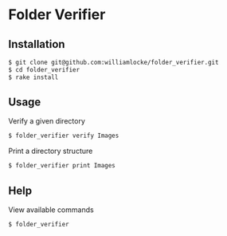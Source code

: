 Folder Verifier
===============


Installation
------------

~~~ sh
$ git clone git@github.com:williamlocke/folder_verifier.git
$ cd folder_verifier
$ rake install
~~~



Usage
-----

Verify a given directory
~~~ sh
$ folder_verifier verify Images
~~~

Print a directory structure
~~~ sh
$ folder_verifier print Images
~~~


Help
----

View available commands
~~~ sh
$ folder_verifier 
~~~

